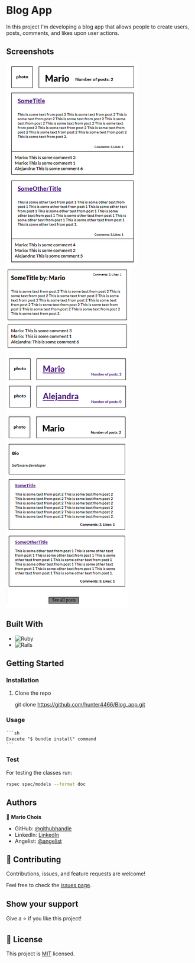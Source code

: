 # Blog App

In this project I'm developing a blog app that allows people to create users, posts, comments, and likes upon user actions.

## Screenshots

![image](./app/assets/images/Screenshots/sc1.png)
![image](./app/assets/images/Screenshots/sc2.png)
![image](./app/assets/images/Screenshots/sc3.png)
![image](./app/assets/images/Screenshots/sc4.png)

## Built With

- ![Ruby](https://img.shields.io/badge/Ruby-20232A?style=for-the-badge&logo=ruby&logoColor=61DAFB)
- ![Rails](https://img.shields.io/badge/rails-%23CC0000.svg?style=for-the-badge&logo=ruby-on-rails&logoColor=white)

## Getting Started

### Installation

1. Clone the repo

   git clone https://github.com/hunter4466/Blog_app.git
  

### Usage

    ```sh
    Execute "$ bundle install" command
    ```

### Test

For testing the classes run:

   ```sh
   rspec spec/models --format doc
   ```

## Authors

👤 **Mario Chois**

- GitHub: [@githubhandle](https://github.com/hunter4466/)
- LinkedIn: [LinkedIn](https://www.linkedin.com/in/mario-chois-5a13b6b6/)
- Angelist: [@angelist](https://angel.co/u/mario-chois)

## 🤝 Contributing

Contributions, issues, and feature requests are welcome!

Feel free to check the [issues page](https://github.com/hunter4466/Blog_app/issues).

## Show your support

Give a ⭐️ if you like this project!

## 📝 License

This project is [MIT](https://github.com/hunter4466/Blog_app/blob/development/LICENSE) licensed.
